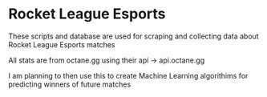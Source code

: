 # Rocket League Esports

These scripts and database are used for scraping and collecting data about Rocket League Esports matches

All stats are from octane.gg using their api -> api.octane.gg

I am planning to then use this to create Machine Learning algorithims for predicting winners of future matches
